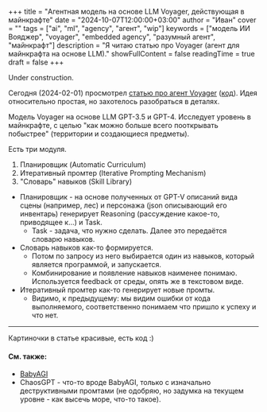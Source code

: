 +++
title = "Агентная модель на основе LLM Voyager, действующая в майнкрафте"
date = "2024-10-07T12:00:00+03:00"
author = "Иван"
cover = ""
tags = ["ai", "ml", "agency", "агент", "wip"]
keywords = ["модель ИИ Вояджер", "voyager", "embedded agency", "разумный агент", "майнкрафт"]
description = "Я читаю статью про Voyager (агент для майнкрафта на основе LLM)."
showFullContent = false
readingTime = true
draft = false
+++

Under construction.

Сегодня (2024-02-01) просмотрел [статью про агент Voyager](https://voyager.minedojo.org) ([код](https://github.com/MineDojo/Voyager)). Идея относительно простая, но захотелось разобраться в деталях.

Модель Voyager на основе LLM GPT-3.5 и GPT-4. Исследует уровень в майнкрафте, с целью "как можно больше всего пооткрывать побыстрее" (территории и создающиеся предметы).

Есть три модуля.

1. Планировщик (Automatic Curriculum)
2. Итеративный промтер (Iterative Prompting Mechanism)
3. "Словарь" навыков (Skill Library)

- Планировщик - на основе полученных от GPT-V описаний вида сцены (например, лес) и персонажа (json описывающий его инвентарь) генерирует Reasoning (рассуждение какое-то, приводящее к...) и Task.
    - Task - задача, что нужно сделать. Далее это передаётся словарю навыков.
- Словарь навыков как-то формируется.
    - Потом по запросу из него выбирается один из навыков, который является программой, и запускается. 
    - Комбинирование и появление навыков наименее понимаю. Используется feedback от среды, опять же в текстовом виде.
- Итеративный промтер как-то генерирует новые промты.
    - Видимо, к предыдущему: мы видим ошибки от кода выполняемого, соответственно понимаем что пришло к успеху и что нет.

---

Картиночки в статье красивые, есть код :)

#### См. также:
- [BabyAGI](https://github.com/yoheinakajima/babyagi)
- ChaosGPT - что-то вроде BabyAGI, только с изначально деструктивными промтами (не одобряю, но задумка на текущем уровне - как высечь море, что-то такое).